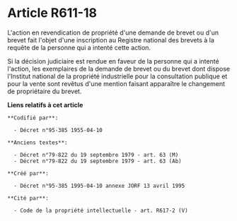 # Article R611-18

L'action en revendication de propriété d'une demande de brevet ou d'un brevet fait l'objet d'une inscription au Registre
national des brevets à la requête de la personne qui a intenté cette action.

Si la décision judiciaire est rendue en faveur de la personne qui a intenté l'action, les exemplaires de la demande de brevet
ou du brevet dont dispose l'Institut national de la propriété industrielle pour la consultation publique et pour la vente
sont revêtus d'une mention faisant apparaître le changement de propriétaire du brevet.

**Liens relatifs à cet article**

	**Codifié par**:

	  - Décret n°95-385 1955-04-10

	**Anciens textes**:

	  - Décret n°79-822 du 19 septembre 1979 - art. 63 (M)
	  - Décret n°79-822 du 19 septembre 1979 - art. 63 (Ab)

	**Créé par**:

	  - Décret n°95-385 1995-04-10 annexe JORF 13 avril 1995

	**Cité par**:

	  - Code de la propriété intellectuelle - art. R617-2 (V)
